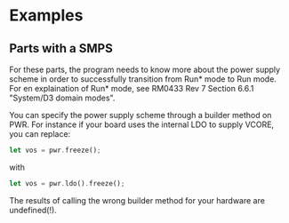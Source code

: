 Examples
======

## Parts with a SMPS

For these parts, the program needs to know more about the power supply
scheme in order to successfully transition from Run* mode to Run mode. For
en explaination of Run* mode, see RM0433 Rev 7 Section 6.6.1 "System/D3
domain modes".

You can specify the power supply scheme through a builder method on
PWR. For instance if your board uses the internal LDO to supply VCORE, you
can replace:

```rust
let vos = pwr.freeze();
```

with

```rust
let vos = pwr.ldo().freeze();
```

The results of calling the wrong builder method for your hardware are
undefined(!).
